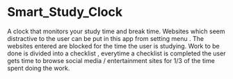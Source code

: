 # Smart_Study_Clock
A clock that monitors your study time and break time.
Websites which seem distractive to the user can be put in this app from setting menu .
The websites entered are blocked for the time the user is studying.
Work to be done is divided into a checklist , everytime a checklist is completed
the user gets time to browse social media / entertainment sites for 1/3 of the time spent 
doing the work.
